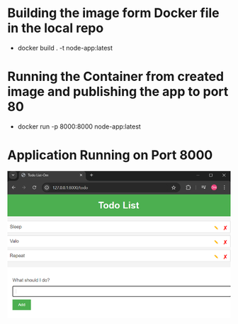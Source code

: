 # Building the image form Docker file in the local repo
- docker build . -t node-app:latest

# Running the Container from created image and publishing the app to port 80
- docker run -p 8000:8000 node-app:latest

# Application Running on Port 8000

![alt text](https://github.com/omdusane/docker-node-cicd/blob/main/image.png?raw=true)
